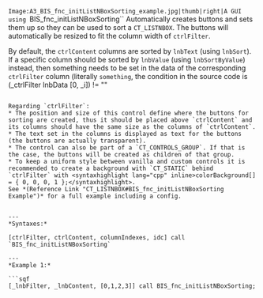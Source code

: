 `Image:A3_BIS_fnc_initListNBoxSorting_example.jpg|thumb|right|A GUI using `BIS_fnc_initListNBoxSorting``
Automatically creates buttons and sets them up so they can be used to sort a `CT_LISTNBOX`. The buttons will automatically be resized to fit the column width of `ctrlFilter`.

By default, the `ctrlContent` columns are sorted by `lnbText` (using `lnbSort`). If a specific column should be sorted by `lnbValue` (using `lnbSortByValue`) instead, then something needs to be set in the data of the corresponding `ctrlFilter` column (literally `something`, the condition in the source code is <sqf inline>(_ctrlFilter lnbData [0, _i]) != ""
```).

Regarding `ctrlFilter`:
* The position and size of this control define where the buttons for sorting are created, thus it should be placed above `ctrlContent` and its columns should have the same size as the columns of `ctrlContent`.
* The text set in the columns is displayed as text for the buttons (the buttons are actually transparent).
* The control can also be part of a `CT_CONTROLS_GROUP`. If that is the case, the buttons will be created as children of that group.
* To keep a uniform style between vanilla and custom controls it is recommended to create a background with `CT_STATIC` behind `ctrlFilter` with <syntaxhighlight lang="cpp" inline>colorBackground[] = { 0, 0, 0, 1 };</syntaxhighlight>.
See *(Reference Link "CT_LISTNBOX#BIS_fnc_initListNBoxSorting Example")* for a full example including a config.


---
*Syntaxes:*

[ctrlFilter, ctrlContent, columnIndexes, idc] call `BIS_fnc_initListNBoxSorting`

---
*Example 1:*

```sqf
[_lnbFilter, _lnbContent, [0,1,2,3]] call BIS_fnc_initListNBoxSorting;
```
